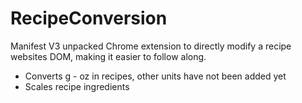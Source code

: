 # RecipeConversion
Manifest V3 unpacked Chrome extension to directly modify a recipe websites DOM, making it easier to follow along.

- Converts g - oz in recipes, other units have not been added yet
- Scales recipe ingredients
